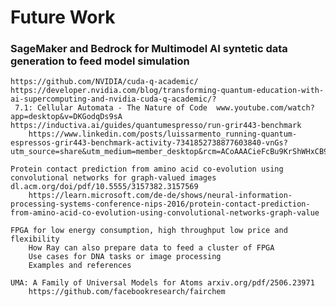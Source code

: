 # Future Work

### SageMaker and Bedrock for Multimodel AI syntetic data generation to feed model simulation





	https://github.com/NVIDIA/cuda-q-academic/
	https://developer.nvidia.com/blog/transforming-quantum-education-with-ai-supercomputing-and-nvidia-cuda-q-academic/?
	 7.1: Cellular Automata - The Nature of Code  www.youtube.com/watch?app=desktop&v=DKGodqDs9sA
	https://inductiva.ai/guides/quantumespresso/run-grir443-benchmark
		https://www.linkedin.com/posts/luissarmento_running-quantum-espressos-grir443-benchmark-activity-7341852738877603840-vnGs?utm_source=share&utm_medium=member_desktop&rcm=ACoAAACieFcBu9KrShWHxCB9KX_urMExxjV2R6s

	Protein contact prediction from amino acid co-evolution using convolutional networks for graph-valued images dl.acm.org/doi/pdf/10.5555/3157382.3157569
		https://learn.microsoft.com/de-de/shows/neural-information-processing-systems-conference-nips-2016/protein-contact-prediction-from-amino-acid-co-evolution-using-convolutional-networks-graph-value

	FPGA for low energy consumption, high throughput low price and flexibility
		How Ray can also prepare data to feed a cluster of FPGA
		Use cases for DNA tasks or image processing
		Examples and references

	UMA: A Family of Universal Models for Atoms arxiv.org/pdf/2506.23971
		https://github.com/facebookresearch/fairchem